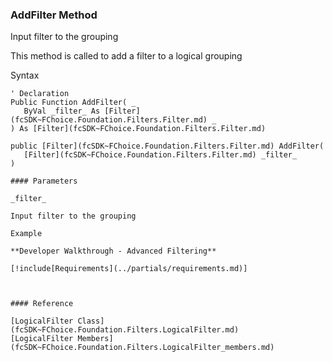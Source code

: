 ﻿### AddFilter Method

Input filter to the grouping

This method is called to add a filter to a logical grouping

Syntax

```vbnet
' Declaration
Public Function AddFilter( _
   ByVal _filter_ As [Filter](fcSDK~FChoice.Foundation.Filters.Filter.md) _
) As [Filter](fcSDK~FChoice.Foundation.Filters.Filter.md)

public [Filter](fcSDK~FChoice.Foundation.Filters.Filter.md) AddFilter( 
   [Filter](fcSDK~FChoice.Foundation.Filters.Filter.md) _filter_
)

#### Parameters

_filter_

Input filter to the grouping

Example

**Developer Walkthrough - Advanced Filtering**

[!include[Requirements](../partials/requirements.md)]



#### Reference

[LogicalFilter Class](fcSDK~FChoice.Foundation.Filters.LogicalFilter.md)  
[LogicalFilter Members](fcSDK~FChoice.Foundation.Filters.LogicalFilter_members.md)